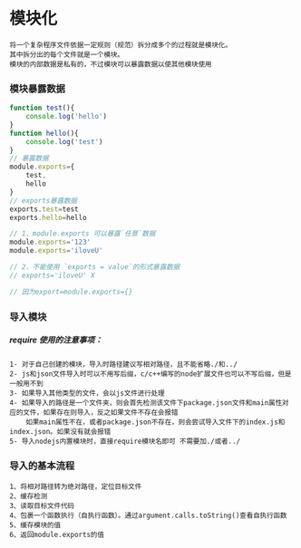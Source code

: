 # 模块化
    将一个复杂程序文件依据一定规则（规范）拆分成多个的过程就是模块化。
    其中拆分出的每个文件就是一个模块。
    模块的内部数据是私有的，不过模块可以暴露数据以使其他模块使用

### 模块暴露数据

```js
function test(){
    console.log('hello')
}
function hello(){
    console.log('test')
}
// 暴露数据
module.exports={
    test,
    hello
}
// exports暴露数据
exports.test=test
exports.hello=hello

// 1、module.exports 可以暴露`任意`数据
module.exports='123'
module.exports='iloveU'

// 2、不能使用 `exports = value`的形式暴露数据
// exports='iloveU' X

// 因为export=module.exports={}

```
### 导入模块
##### require 使用的注意事项：
    1- 对于自己创建的模块，导入时路径建议写相对路径，且不能省略./和../
    2- js和json文件导入时可以不用写后缀，c/c++编写的node扩展文件也可以不写后缀，但是一般用不到
    3- 如果导入其他类型的文件，会以js文件进行处理
    4- 如果导入的路径是一个文件夹，则会首先检测该文件下package.json文件和main属性对应的文件，如果存在则导入，反之如果文件不存在会报错
        如果main属性不在，或者package.json不存在，则会尝试导入文件下的index.js和index.json。如果没有就会报错
    5- 导入nodejs内置模块时，直接require模块名即可 不需要加./或者../
### 导入的基本流程

    1、将相对路径转为绝对路径，定位目标文件
    2、缓存检测
    3、读取目标文件代码
    4、包裹一个函数执行（自执行函数）。通过argument.calls.toString()查看自执行函数
    5、缓存模块的值
    6、返回module.exports的值


